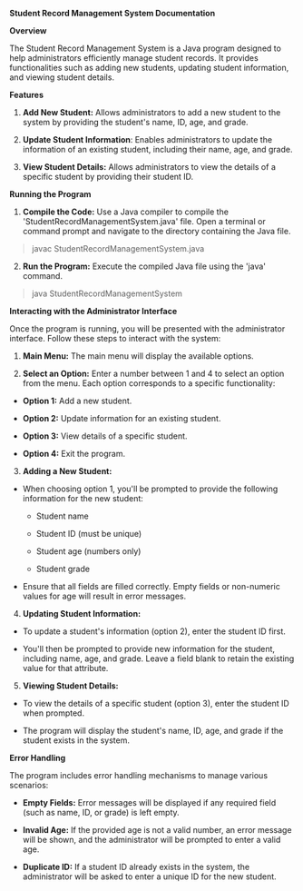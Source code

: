 **Student Record Management System Documentation**

**Overview**

The Student Record Management System is a Java program designed to help
administrators efficiently manage student records. It provides
functionalities such as adding new students, updating student
information, and viewing student details.

**Features**

1. **Add New Student:** Allows administrators to add a new student to
    the system by providing the student\'s name, ID, age, and grade.

2. **Update Student Information**: Enables administrators to update the
    information of an existing student, including their name, age, and
    grade.

3. **View Student Details:** Allows administrators to view the details
    of a specific student by providing their student ID.

**Running the Program**

1. **Compile the Code:** Use a Java compiler to compile the
    'StudentRecordManagementSystem.java' file. Open a terminal or
    command prompt and navigate to the directory containing the Java
    file.

> javac StudentRecordManagementSystem.java

2. **Run the Program:** Execute the compiled Java file using the 'java'
    command.

> java StudentRecordManagementSystem

**Interacting with the Administrator Interface**

Once the program is running, you will be presented with the
administrator interface. Follow these steps to interact with the system:

1. **Main Menu:** The main menu will display the available options.

2. **Select an Option:** Enter a number between 1 and 4 to select an
    option from the menu. Each option corresponds to a specific
    functionality:

-  **Option 1:** Add a new student.

-  **Option 2:** Update information for an existing student.

-  **Option 3:** View details of a specific student.

-  **Option 4:** Exit the program.

3. **Adding a New Student:**

-   When choosing option 1, you\'ll be prompted to provide the following
    information for the new student:

    -   Student name

    -   Student ID (must be unique)

    -   Student age (numbers only)

    -   Student grade

-   Ensure that all fields are filled correctly. Empty fields or
    non-numeric values for age will result in error messages.

4. **Updating Student Information:**

-   To update a student\'s information (option 2), enter the student ID
    first.

-   You\'ll then be prompted to provide new information for the student,
    including name, age, and grade. Leave a field blank to retain the
    existing value for that attribute.

5. **Viewing Student Details:**

-   To view the details of a specific student (option 3), enter the
    student ID when prompted.

-   The program will display the student\'s name, ID, age, and grade if
    the student exists in the system.

**Error Handling**

The program includes error handling mechanisms to manage various
scenarios:

-  **Empty Fields:** Error messages will be displayed if any required
    field (such as name, ID, or grade) is left empty.

-  **Invalid Age:** If the provided age is not a valid number, an error
    message will be shown, and the administrator will be prompted to
    enter a valid age.

-  **Duplicate ID:** If a student ID already exists in the system, the
    administrator will be asked to enter a unique ID for the new
    student.